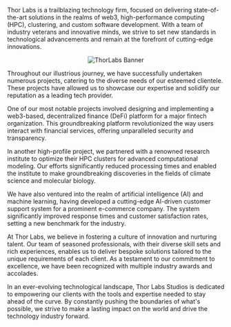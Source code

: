 Thor Labs is a trailblazing technology firm, focused on delivering state-of-the-art solutions in the realms of web3, high-performance computing (HPC), clustering, and custom software development. With a team of industry veterans and innovative minds, we strive to set new standards in technological advancements and remain at the forefront of cutting-edge innovations.

<p align="center">
 <img src="https://github.com/100xstudios/.github/assets/48356842/36e3b32b-cdae-45c8-9fa7-01791db0ae23" alt="ThorLabs Banner">
</p>

Throughout our illustrious journey, we have successfully undertaken numerous projects, catering to the diverse needs of our esteemed clientele. These projects have allowed us to showcase our expertise and solidify our reputation as a leading tech provider.

One of our most notable projects involved designing and implementing a web3-based, decentralized finance (DeFi) platform for a major fintech organization. This groundbreaking platform revolutionized the way users interact with financial services, offering unparalleled security and transparency.

In another high-profile project, we partnered with a renowned research institute to optimize their HPC clusters for advanced computational modeling. Our efforts significantly reduced processing times and enabled the institute to make groundbreaking discoveries in the fields of climate science and molecular biology.

We have also ventured into the realm of artificial intelligence (AI) and machine learning, having developed a cutting-edge AI-driven customer support system for a prominent e-commerce company. The system significantly improved response times and customer satisfaction rates, setting a new benchmark for the industry.

At Thor Labs, we believe in fostering a culture of innovation and nurturing talent. Our team of seasoned professionals, with their diverse skill sets and rich experiences, enables us to deliver bespoke solutions tailored to the unique requirements of each client. As a testament to our commitment to excellence, we have been recognized with multiple industry awards and accolades.

In an ever-evolving technological landscape, Thor Labs Studios is dedicated to empowering our clients with the tools and expertise needed to stay ahead of the curve. By constantly pushing the boundaries of what's possible, we strive to make a lasting impact on the world and drive the technology industry forward.
